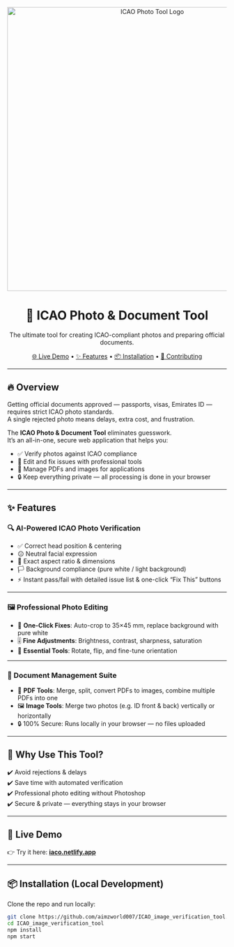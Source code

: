 <p align="center">
  <img src="logo.jpg" alt="ICAO Photo Tool Logo" width="650" />
</p>

<h1 align="center">📸 ICAO Photo & Document Tool</h1>
<p align="center">
  The ultimate tool for creating ICAO-compliant photos and preparing official documents.  
</p>

<p align="center">
  <a href="https://iaco.netlify.app/">🌐 Live Demo</a> • 
  <a href="#-features">✨ Features</a> • 
  <a href="#-installation">📦 Installation</a> • 
  <a href="#-contributing">🙌 Contributing</a>
</p>

---

## 🔥 Overview  

Getting official documents approved — passports, visas, Emirates ID — requires strict ICAO photo standards.  
A single rejected photo means delays, extra cost, and frustration.  

The **ICAO Photo & Document Tool** eliminates guesswork.  
It’s an all-in-one, secure web application that helps you:  

- ✅ Verify photos against ICAO compliance  
- 🎨 Edit and fix issues with professional tools  
- 📂 Manage PDFs and images for applications  
- 🔒 Keep everything private — all processing is done in your browser  

---

## ✨ Features  

### 🔍 AI-Powered ICAO Photo Verification  
- ✅ Correct head position & centering  
- 😐 Neutral facial expression  
- 📏 Exact aspect ratio & dimensions  
- 🏳️ Background compliance (pure white / light background)  
- ⚡ Instant pass/fail with detailed issue list & one-click “Fix This” buttons  

---

### 🖼️ Professional Photo Editing  
- 🎯 **One-Click Fixes**: Auto-crop to 35×45 mm, replace background with pure white  
- 🎚️ **Fine Adjustments**: Brightness, contrast, sharpness, saturation  
- 🔄 **Essential Tools**: Rotate, flip, and fine-tune orientation  

---

### 📂 Document Management Suite  
- 📑 **PDF Tools**: Merge, split, convert PDFs to images, combine multiple PDFs into one  
- 🖼️ **Image Tools**: Merge two photos (e.g. ID front & back) vertically or horizontally  
- 🔒 100% Secure: Runs locally in your browser — no files uploaded  

---

## 🎯 Why Use This Tool?  
✔️ Avoid rejections & delays  
✔️ Save time with automated verification  
✔️ Professional photo editing without Photoshop  
✔️ Secure & private — everything stays in your browser  

---

## 🚀 Live Demo  

👉 Try it here: [**iaco.netlify.app**](https://iaco.netlify.app/)  

---

## 📦 Installation (Local Development)  

Clone the repo and run locally:  

```bash
git clone https://github.com/aimzworld007/ICAO_image_verification_tool.git
cd ICAO_image_verification_tool
npm install
npm start

